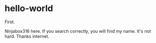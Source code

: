 # hello-world
First.

Ninjabox316 here. If you search correctly, you will find my name. It's not hard. Thanks internet.
